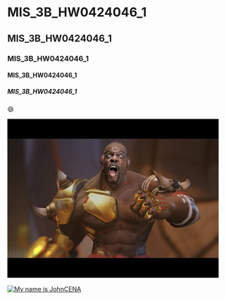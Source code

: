 # MIS_3B_HW0424046_1
## MIS_3B_HW0424046_1
### MIS_3B_HW0424046_1
#### MIS_3B_HW0424046_1
##### MIS_3B_HW0424046_1

:smile:

![](doomfist.jpg)

[![My name is JohnCENA](https://img.youtube.com/vi/watch?v=4QCm__n5oko/0.jpg)](https://www.youtube.com/watch?v=4QCm__n5oko)
